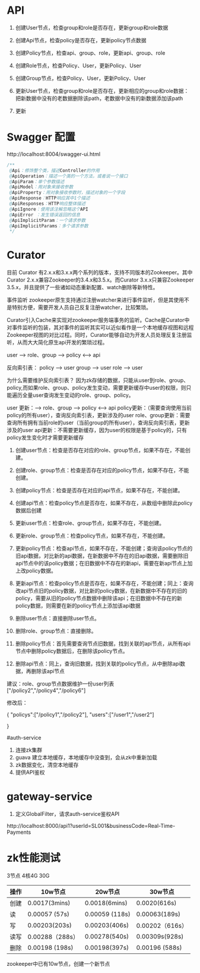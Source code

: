 # API

1. 创建User节点，检查group和role是否存在，更新group和role数据
2. 创建Api节点，检查policy是否存在，更新policy节点数据
3. 创建Policy节点，检查api、group、role，更新api、group、role
4. 创建Role节点，检查Policy、User，更新Policy、User
5. 创建Group节点，检查Policy、User，更新Policy、User

6. 更新User节点，检查group和role是否存在，更新相应的group和role数据：把新数据中没有的老数据删除该path，老数据中没有的新数据添加该path
7. 更新


# Swagger 配置
http://localhost:8004/swagger-ui.html

```java
/**
 @Api：修饰整个类，描述Controller的作用
 @ApiOperation：描述一个类的一个方法，或者说一个接口
 @ApiParam：单个参数描述
 @ApiModel：用对象来接收参数
 @ApiProperty：用对象接收参数时，描述对象的一个字段
 @ApiResponse：HTTP响应其中1个描述
 @ApiResponses：HTTP响应整体描述
 @ApiIgnore：使用该注解忽略这个API
 @ApiError ：发生错误返回的信息
 @ApiImplicitParam：一个请求参数
 @ApiImplicitParams：多个请求参数
 */


```
# Curator
目前 Curator 有2.x.x和3.x.x两个系列的版本，支持不同版本的Zookeeper。其中Curator 2.x.x兼容Zookeeper的3.4.x和3.5.x。而Curator 3.x.x只兼容Zookeeper 3.5.x，并且提供了一些诸如动态重新配置、watch删除等新特性。

事件监听
zookeeper原生支持通过注册watcher来进行事件监听，但是其使用不是特别方便，需要开发人员自己反复注册watcher，比较繁琐。

Curator引入Cache来实现对zookeeper服务端事务的监听。Cache是Curator中对事件监听的包装，其对事件的监听其实可以近似看作是一个本地缓存视图和远程Zookeeper视图的对比过程。同时，Curator能够自动为开发人员处理反复注册监听，从而大大简化原生api开发的繁琐过程。




user --> role、group  --> policy  <--> api

反向索引表：
policy --> user
group --> user
role --> user

为什么需要维护反向索引表？
因为zk存储的数据，只能从user到role、group、policy,而如果role、group、policy发生变动，需要更新缓存中user的权限，则只能遍历全量user查询发生变动的role、group、policy。

user 更新：--> role、group  --> policy  <--> api
policy更新：（需要查询使用当前policy的所有user），查询反向索引表，更新涉及的user
role、group更新：需要查询所有拥有当前role的user（当前group的所有user），查询反向索引表，更新涉及的user
api更新：不需要更新缓存，因为user的权限是基于policy的，只有policy发生变化时才需要更新缓存


1. 创建user节点：检查是否存在对应的role、group节点，如果不存在，不能创建。
2. 创建role、group节点：检查是否存在对应的policy节点，如果不存在，不能创建。
3. 创建policy节点：检查是否存在对应的api节点，如果不存在，不能创建。
4. 创建api节点：检查policy节点是否存在，如果不存在，从数组中删除此policy数据后创建


1. 更新user节点：检查role、group节点，如果不存在，不能创建。
2. 更新role、group节点：检查policy节点，如果不存在，不能创建。
3. 更新policy节点：检查api节点，如果不存在，不能创建；查询该policy节点的旧api数据，对比新的api数据，在新数据中不存在的旧api数据，需要删除旧api节点中的该policy数据；在旧数据中不存在的新api，需要在新api节点上加上改policy数据。
4. 更新api节点：检查policy节点是否存在，如果不存在，不能创建；同上：查询改api节点旧的policy数据，对比新的policy数据，在新数据中不存在的旧的policy，需要从旧的policy节点数据中删除该api；在旧数据中不存在的新policy数据，则需要在新的policy节点上添加该api数据


1. 删除user节点：直接删除user节点。
2. 删除role、group节点：直接删除。
3. 删除policy节点：首先需要查询节点旧数据，找到关联的api节点，从所有api节点中删除policy数据后，在删除该policy节点。
4. 删除api节点：同上，查询旧数据，找到关联的policy节点，从中删除api数据，再删除该api节点



建议：role、group节点数据维护一份user列表
["/policy2","/policy4","/policy6"]

修改后：

{
"policys":["/policy1","/policy2"],
"users":["/user1","/user2"]

}







#auth-service


1. 连接zk集群
2. guava 建立本地缓存，本地缓存中没查到，会从zk中重新加载
3. zk数据变化，清空本地缓存
4. 提供API鉴权



# gateway-service

1. 定义GlobalFilter，请求auth-service鉴权API

http://localhost:8000/api1?userId=SL001&businessCode=Real-Time-Payments


# zk性能测试
3节点 4核4G 30G



操作     | 10w节点 | 20w节点 | 30w节点
-------- | -----| -----| -----
创建  |  0.0017(3mins) |  0.0018(6mins)| 0.0020(616s)
读  |   0.00057 (57s)|0.00059 (118s)| 0.00063(189s)
写  |   0.00203(203s)|0.00203(406s)| 0.00202（616s）
读写  |  0.00288（288s） |0.00278(540s)| 0.00309s(928s)
删除  |  0.00198 (198s)|0.00198(397s)| 0.00196 (588s) 



zookeeper中已有10w节点，创建一个新节点





